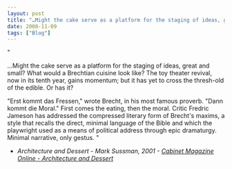 ```yaml
---
layout: post
title: "…Might the cake serve as a platform for the staging of ideas, great and small?"
date: 2008-11-09
tags: ["Blog"]
---
```


"

...Might the cake serve as a platform for the staging of ideas, great and small? What would a Brechtian cuisine look like? The toy theater revival, now in its tenth year, gains momentum; but it has yet to cross the thresh-old of the edible. Or has it?

"Erst kommt das Fressen," wrote Brecht, in his most famous proverb. "Dann kommt die Moral." First comes the eating, then the moral. Critic Fredric Jameson has addressed the compressed literary form of Brecht's maxims, a style that recalls the direct, minimal language of the Bible and which the playwright used as a means of political address through epic dramaturgy. Minimal narrative, only gestus.
"  

 - _<em>Architecture and Dessert_ -  Mark Sussman, 2001 - [Cabinet Magazine Online - Architecture and Dessert](http://www.cabinetmagazine.org/issues/2/architectureanddessert.php)</em>